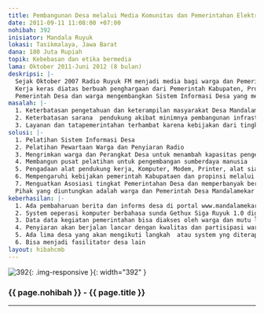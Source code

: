 ```yaml
---
title: Pembangunan Desa melalui Media Komunitas dan Pemerintahan Elektronik (e Government)
date: 2011-09-11 11:08:00 +07:00
nohibah: 392
inisiator: Mandala Ruyuk
lokasi: Tasikmalaya, Jawa Barat
dana: 180 Juta Rupiah
topik: Kebebasan dan etika bermedia
lama: Oktober 2011-Juni 2012 (8 bulan)
deskripsi: |-
  Sejak Oktober 2007 Radio Ruyuk FM menjadi media bagi warga dan Pemerintah Desa Mandalamekar untuk membahas perencanaan, pelaksanaan dan pengawasan pembangunan desa. Melalui pelibatan warga Desa Mandalamekar mampu meningkatkan mutu pelayanan dan pembangunan infrastruktur tanpa menggantungkan anggaran dana dari Pemerintah.Program Konservasi Hutan Desa merupakan contoh program yang dihasilkan dari kemandirian selama 9 tahun, Desa Mandalamekar berhasil menghutankan kembali lahan kritis untuk menyelamatkan sumber mata air untuk kebutuhan sehari-hari, pertanian, perikanan, dan peternakan. Kunci keberhasilan program diatas terletak pada peran Ruyuk FM dalam menyebarluaskan informasi dan menyalurkan aspirasi warga. Setidaknya ada 1000 warga yang aktif sebagai penyiar, pengurus dan pendengar.
  Kerja keras diatas berbuah penghargaan dari Pemerintah Kabupaten, Propinsi serta Seacology USA sebagai desa konservasi. Desa Mandalamekar juga menerapkan prinsip tata pemerintahan yang baik dan transparan sejak Maret 2011dengan mengembangkan e- Government berbasis teknologi open source. Sistem ini mengkombinasikan tata layanan yang efektif dan efesien dengan keterlibatan warga melalui pewartaan warga.
  Pemerintah Desa dan warga mengembangkan Sistem Informasi Desa yang mengelola data kependudukan, potensi desa, keuangan, pemberitaan, pelaporan dan peningkatan kapasitas warga (http;//mandalamekar.or.id). Desa Mandalamekar juga mencanangkan gerakan Mandalamekar Go Open source (MGOS) untuk kemandirian teknologi dan penghematan anggaran. Lahirlah OS Gethux Siga Ruyuk 1.0 yang menggunakan bahasa sunda
masalah: |-
  1. Keterbatasan pengetahuan dan keterampilan masyarakat Desa Mandalamekar di dunia tata pemerintahan dan media sehingga posisi tawar mereka rendah di hadapan pemerintah kabupaten dan media massa arus utama
  2. Keterbatasan sarana  pendukung akibat minimnya pembangunan infrastruktur di Desa Mandalamekar yang masih dalam kategori desa tertinggal
  3. Layanan dan tatapemerintahan terhambat karena kebijakan dari tingkat Kabupaten sampai dengan Pusat yang belum berpihak kepada desa
solusi: |-
  1. Pelatihan Sistem Informasi Desa
  2. Pelatihan Pewartaan Warga dan Penyiaran Radio
  3. Mengrimkan warga dan Perangkat Desa untuk menambah kapasitas pengetahuan di Combine Resource Institution (media Komunitas) dan Gethux Linux Purwokerto (open sorce),
  4. Membangun pusat pelatihan untuk pengembangan sumberdaya manusia
  5. Pengadaan alat pendukung kerja, Komputer, Modem, Printer, alat siaran, mixer, mic, voice recorder, kamera, alat rilai untuk siaran langsung, HT, genset, Penguat Signal seluler
  6. Mempengaruhi kebijakan pemerintah Kabupataen dan propinsi melalui pembangunan model e government yang murah
  7. Menguatkan Asosiasi tingkat Pemerintahan Desa dan memperbanyak berita desa.
  Pihak yang diuntungkan adalah warga dan Pemerintah Desa Mandalamekar
keberhasilan: |-
  1. Ada pembaharuan berita dan informs desa di portal www.mandalamekar.or.id
  2. System oeperasi komputer berbahasa sunda Gethux Siga Ruyuk 1.0 digunakan untuk kegiatan Pemerintahan Desa, Sekolah, Radio dan Masyarakat
  3. Data data kegiatan pemerintahan bisa diakses oleh warga dan mutu layanan pemerintahan meningkat ( murah dan cepat)
  4. Penyiaran akan berjalan lancar dengan kwalitas dan partisipasi warga akan meningkat.
  5. Ada lima desa yang akan mengikuti langkah  atau system yng diterapkan Desa Mandalamekar
  6. Bisa menjadi fasilitator desa lain
layout: hibahcmb
---
```


![392](/static/img/hibahcmb/392.png){: .img-responsive }{: width="392" }

### {{ page.nohibah }} - {{ page.title }}

---
